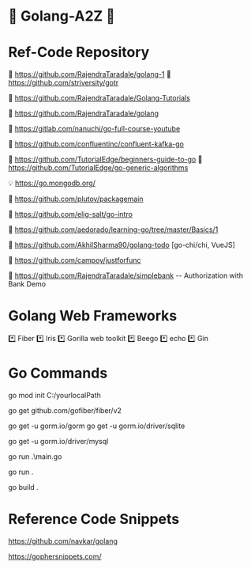 # :diamond_shape_with_a_dot_inside: Golang-A2Z :diamond_shape_with_a_dot_inside:

# Ref-Code Repository 

📑 https://github.com/RajendraTaradale/golang-1 📑 https://github.com/striversity/gotr

📑 https://github.com/RajendraTaradale/Golang-Tutorials

📑 https://github.com/RajendraTaradale/golang

📑 https://gitlab.com/nanuchi/go-full-course-youtube

📑 https://github.com/confluentinc/confluent-kafka-go

📑 https://github.com/TutorialEdge/beginners-guide-to-go 📑 https://github.com/TutorialEdge/go-generic-algorithms

💡 https://go.mongodb.org/

📑 https://github.com/plutov/packagemain
  
📑 https://github.com/elig-salt/go-intro

📑 https://github.com/aedorado/learning-go/tree/master/Basics/1

📑 https://github.com/AkhilSharma90/golang-todo [go-chi/chi, VueJS]

📑 https://github.com/campoy/justforfunc

📑 https://github.com/RajendraTaradale/simplebank -- Authorization with Bank Demo
# Golang Web Frameworks

*️⃣  Fiber  *️⃣ Iris *️⃣ Gorilla web toolkit *️⃣ Beego *️⃣ echo *️⃣ Gin 

# Go Commands
go mod init C:/yourlocalPath 

go get github.com/gofiber/fiber/v2

go get -u gorm.io/gorm
go get -u gorm.io/driver/sqlite

go get -u gorm.io/driver/mysql <version>

go run .\main.go

go run . 

go build .
  
# Reference Code Snippets
  
  https://github.com/navkar/golang

  https://gophersnippets.com/
